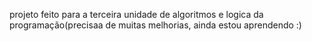 projeto feito para a terceira unidade de algoritmos e logica da programação(precisaa de muitas melhorias, ainda estou aprendendo :)
